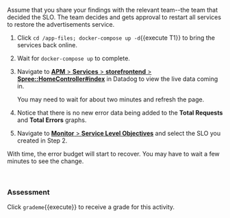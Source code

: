 Assume that you share your findings with the relevant team--the team that decided the SLO. The team decides and gets approval to restart all services to restore the advertisements service.

1. Click `cd /app-files; docker-compose up -d`{{execute T1}} to bring the services back online.

2. Wait for `docker-compose up` to complete.

3. Navigate to <a href="https://app.datadoghq.com/apm/resource/storefrontend/rack.request/69d105fa043dba7f" target="_datadog">**APM** > **Services** > **storefrontend** > **Spree::HomeController#index**</a> in Datadog to view the live data coming in. <p> You may need to wait for about two minutes and refresh the page.

4. Notice that there is no new error data being added to the **Total Requests** and **Total Errors** graphs.

5. Navigate to <a href="https://app.datadoghq.com/slo" target="_datadog">**Monitor** > **Service Level Objectives**</a> and select the SLO you created in Step 2.

With time, the error budget will start to recover. You may have to wait a few minutes to see the change. 

&nbsp;

### Assessment
Click `grademe`{{execute}} to receive a grade for this activity.